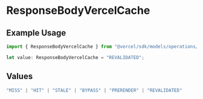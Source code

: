 # ResponseBodyVercelCache

## Example Usage

```typescript
import { ResponseBodyVercelCache } from "@vercel/sdk/models/operations/getdeploymentevents.js";

let value: ResponseBodyVercelCache = "REVALIDATED";
```

## Values

```typescript
"MISS" | "HIT" | "STALE" | "BYPASS" | "PRERENDER" | "REVALIDATED"
```
